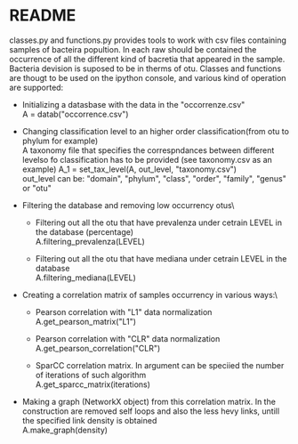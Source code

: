 # README

classes.py and functions.py provides tools to work with csv files containing samples of bacteira popultion.
In each raw should be contained the occurrence of all the different kind of bacretia that appeared in the sample.
Bacteria devision is suposed to be in therms of otu.
Classes and functions are thougt to be used on the ipython console, and various kind of operation are supported:

- Initializing a datasbase with the data in the "occorrenze.csv"\
	A = datab("occorrence.csv")
	
- Changing classification level to an higher order classification(from otu to phylum for example)\
A taxonomy file that specifies the correspndances between different levelso fo classification has to be provided (see taxonomy.csv as an example)
	A_1 = set_tax_level(A, out_level, "taxonomy.csv")\
	out_level can be: "domain",	"phylum",	"class",	"order",	"family",	"genus" or	"otu"
	
- Filtering the database and removing low occurrency otus\
	- Filtering out all the otu that have prevalenza under cetrain LEVEL in the database (percentage)\
	A.filtering_prevalenza(LEVEL)
	
	- Filtering out all the otu that have mediana under cetrain LEVEL in the database\
	A.filtering_mediana(LEVEL)
	
- Creating a correlation matrix of samples occurrency in various ways:\
	- Pearson correlation with "L1" data normalization\
	A.get_pearson_matrix("L1")
	
	- Pearson correlation with "CLR" data normalization\
	A.get_pearson_correlation("CLR")
	
	- SparCC correlation matrix. In argument can be speciied the number of iterations of such algorithm\
	A.get_sparcc_matrix(iterations)
	
- Making a graph (NetworkX object) from this correlation matrix. In the construction are removed self loops and also the less hevy links, untill the specified link density is obtained\
	A.make_graph(density)
